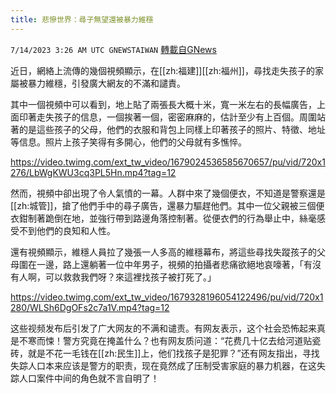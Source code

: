 ```yaml
---
title: 悲慘世界：尋子無望還被暴力維穩
---
```

`7/14/2023 3:26 AM UTC GNEWSTAIWAN` [轉載自GNews](https://gnews.org/articles/1459574)

近日，網絡上流傳的幾個視頻顯示，在[[zh:福建]][[zh:福州]]，尋找走失孩子的家屬被暴力維穩，引發廣大網友的不滿和譴責。

其中一個視頻中可以看到，地上貼了兩張長大概十米，寬一米左右的長幅廣告，上面印著走失孩子的信息，一個挨著一個，密密麻麻的，估計至少有上百個。周圍站著的是這些孩子的父母，他們的衣服和背包上同樣上印著孩子的照片、特徵、地址等信息。照片上孩子笑得有多開心，他們的父母就有多憔悴。


https://video.twimg.com/ext_tw_video/1679024536585670657/pu/vid/720x1276/LbWgKWU3cq3PL5Hn.mp4?tag=12

然而，視頻中卻出現了令人氣憤的一幕。人群中來了幾個便衣，不知道是警察還是[[zh:城管]]，搶了他們手中的尋子廣告，還暴力驅趕他們。其中一位父親被三個便衣鉗制著跪倒在地，並強行帶到路邊角落控制著。從便衣們的行為舉止中，絲毫感受不到他們的良知和人性。

還有視頻顯示，維穩人員拉了幾張一人多高的維穩幕布，將這些尋找失蹤孩子的父母圍在一邊，路上還躺著一位中年男子，視頻的拍攝者悲痛欲絕地哀嚎著，「有沒有人啊，可以救救我們呀？來這裡找孩子被打死了。」


https://video.twimg.com/ext_tw_video/1679328196054122496/pu/vid/720x1280/WLSh6DgOFs2c7a1V.mp4?tag=12

这些视频发布后引发了广大网友的不满和谴责。有网友表示，这个社会恐怖起来真是不寒而悚！警方究竟在掩盖什么？也有网友质问道：“花费几十亿去给河道贴瓷砖，就是不花一毛钱在[[zh:民生]]上，他们找孩子是犯罪？”还有网友指出，寻找失踪人口本来应该是警方的职责，现在竟然成了压制受害家庭的暴力机器，在这失踪人口案件中间的角色就不言自明了！
